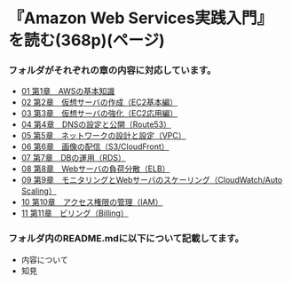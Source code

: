 # 『Amazon Web Services実践入門』を読む(368p)(ページ)


### フォルダがそれぞれの章の内容に対応しています。
* [01 第1章　AWSの基本知識](https://github.com/yuta0428/mixaca2018_yyy/tree/aws/01)
* [02 第2章　仮想サーバの作成（EC2基本編）](https://github.com/yuta0428/mixaca2018_yyy/tree/aws/02)
* [03 第3章　仮想サーバの強化（EC2応用編）](https://github.com/yuta0428/mixaca2018_yyy/tree/aws/04)
* [04 第4章　DNSの設定と公開（Route53）](https://github.com/yuta0428/mixaca2018_yyy/tree/aws/04)
* [05 第5章　ネットワークの設計と設定（VPC）](https://github.com/yuta0428/mixaca2018_yyy/tree/aws/05)
* [06 第6章　画像の配信（S3/CloudFront）](https://github.com/yuta0428/mixaca2018_yyy/tree/aws/06)
* [07 第7章　DBの運用（RDS）](https://github.com/yuta0428/mixaca2018_yyy/tree/aws/07)
* [08 第8章　Webサーバの負荷分散（ELB）](https://github.com/yuta0428/mixaca2018_yyy/tree/aws/08)
* [09 第9章　モニタリングとWebサーバのスケーリング（CloudWatch/Auto Scaling）](https://github.com/yuta0428/mixaca2018_yyy/tree/aws/09)
* [10 第10章　アクセス権限の管理（IAM）](https://github.com/yuta0428/mixaca2018_yyy/tree/aws/10)
* [11 第11章　ビリング（Billing）](https://github.com/yuta0428/mixaca2018_yyy/tree/aws/11)


### フォルダ内のREADME.mdに以下について記載してます。
* 内容について
* 知見
